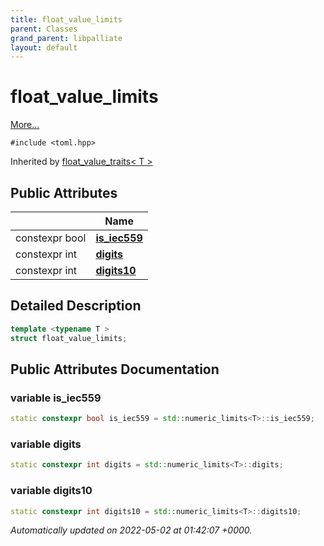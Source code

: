 ```yaml
---
title: float_value_limits
parent: Classes
grand_parent: libpalliate
layout: default
---
```


# float_value_limits



 [More...](#detailed-description)


`#include <toml.hpp>`

Inherited by [float_value_traits< T >](/libpalliate/generated/Classes/structfloat__value__traits)

## Public Attributes

|                | Name           |
| -------------- | -------------- |
| constexpr bool | **[is_iec559](/libpalliate/generated/Classes/structfloat__value__limits#variable-is-iec559)**  |
| constexpr int | **[digits](/libpalliate/generated/Classes/structfloat__value__limits#variable-digits)**  |
| constexpr int | **[digits10](/libpalliate/generated/Classes/structfloat__value__limits#variable-digits10)**  |

## Detailed Description

```cpp
template <typename T >
struct float_value_limits;
```

## Public Attributes Documentation

### variable is_iec559

```cpp
static constexpr bool is_iec559 = std::numeric_limits<T>::is_iec559;
```


### variable digits

```cpp
static constexpr int digits = std::numeric_limits<T>::digits;
```


### variable digits10

```cpp
static constexpr int digits10 = std::numeric_limits<T>::digits10;
```



_Automatically updated on 2022-05-02 at 01:42:07 +0000._
